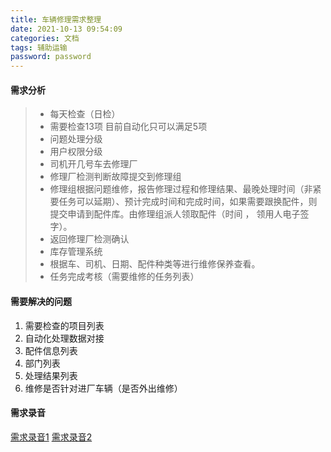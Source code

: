 ```yaml
---
title: 车辆修理需求整理
date: 2021-10-13 09:54:09
categories: 文档
tags: 辅助运输
password: password
---
```



#### 需求分析

> * 每天检查（日检）
> * 需要检查13项 目前自动化只可以满足5项
> * 问题处理分级
> * 用户权限分级
> * 司机开几号车去修理厂
> * 修理厂检测判断故障提交到修理组
> * 修理组根据问题维修，报告修理过程和修理结果、最晚处理时间（非紧要任务可以延期）、预计完成时间和完成时间，如果需要跟换配件，则提交申请到配件库。由修理组派人领取配件（时间 ， 领用人电子签字）。
> * 返回修理厂检测确认
> * 库存管理系统
> * 根据车、司机、日期、配件种类等进行维修保养查看。
> * 任务完成考核（需要维修的任务列表）

#### 需要解决的问题
1. 需要检查的项目列表
2. 自动化处理数据对接
3. 配件信息列表
4. 部门列表
5. 处理结果列表
6. 维修是否针对进厂车辆（是否外出维修）

#### 需求录音

[需求录音1](修车厂_2019年5月16日_9点43分59秒.3gpp)
[需求录音2](修车厂_2019年5月16日_10点35分16秒.3gpp)